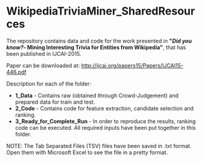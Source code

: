 # WikipediaTriviaMiner_SharedResources
The repository contains data and code for the work presented in <b>"<i>Did you know?</i>- Mining Interesting Trivia for Entities from Wikipedia"</b>, that has been published in IJCAI-2015.

Paper can be downloaded at: http://ijcai.org/papers15/Papers/IJCAI15-446.pdf

Description for each of the folder:
<ul>
<li><b>1_Data</b> - Contains raw (obtained through Crowd-Judgement) and prepared data for train and test.</li>
<li><b>2_Code</b> - Contains code for feature extraction, candidate selection and ranking.</li>
<li><b>3_Ready_for_Complete_Run</b> - In order to reproduce the results, ranking code can be executed. All required inputs have been put together in this folder.</li>
</ul>
NOTE: The Tab Separated Files (TSV) files have been saved in .txt format. Open them with Microsoft Excel to see the file in a pretty format.
